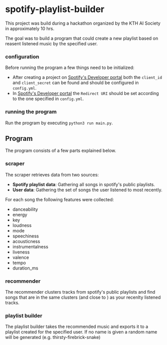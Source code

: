 # spotify-playlist-builder
This project was build during a hackathon organized by the KTH AI Society in approximately 10 hrs. 

The goal was to build a program that could create a new playlist based on reasent listened music by the specified user.


### configuration
Before running the program a few things need to be initialized:

* After creating a project on [Spotify's Developer portal](https://developer.spotify.com/dashboard/) both the `client_id` and `client_secret` can  be found and should be configured in `config.yml`.
* In [Spotify's Developer portal](https://developer.spotify.com/dashboard/) the `Redirect URI` should be set  according to the one specified in `config.yml`.


### running the program
Run the program by executing `python3 run main.py`.

## Program
The program consists of a few parts explained below.

### scraper
The scraper retrieves data from two sources:
* **Spotify playlist data**: Gathering all songs in spotify's public playlists.
* **User data**: Gathering the set of songs the user listened to most recently.

For each song the following features were collected:
* danceability
* energy
* key
* loudness
* mode
* speechiness
* acousticness
* instrumentalness
* liveness
* valence
* tempo
* duration_ms

### recommender
The recommender clusters tracks from spotify's public playlists and find songs that are in the same clusters (and  close to ) as your recenlty listened tracks.

### playlist builder
The playlist builder takes the  recommended music and exports it to  a playlist created for the specified user. If no name  is  given a random name will be generated (e.g. thirsty-firebrick-snake)
